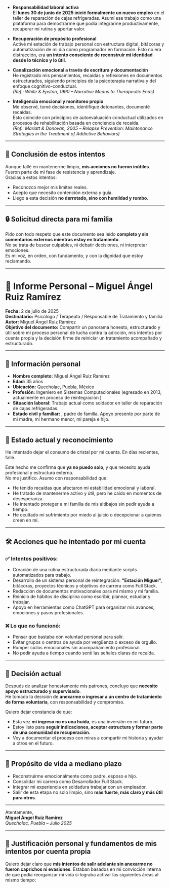
- **Responsabilidad laboral activa**  
  El **lunes 30 de junio de 2025 inicié formalmente un nuevo empleo** en el taller de reparación de cajas refrigeradas. Asumí ese trabajo como una plataforma para demostrarme que podía integrarme productivamente, recuperar mi rutina y aportar valor.

- **Recuperación de propósito profesional**  
  Activé mi estación de trabajo personal con estructura digital, bitácoras y automatización de mi día como programador en formación. Esto no era distracción, era **un intento consciente de reconstruir mi identidad desde lo técnico y lo útil**.

- **Canalización emocional a través de escritura y documentación**  
  He registrado mis pensamientos, recaídas y reflexiones en documentos estructurados, siguiendo principios de la psicoterapia narrativa y del enfoque cognitivo-conductual.  
  *(Ref.: White & Epston, 1990 – Narrative Means to Therapeutic Ends)*

- **Inteligencia emocional y monitoreo propio**  
  Me observé, tomé decisiones, identifiqué detonantes, documenté recaídas.  
  Esto coincide con principios de autoevaluación conductual utilizados en procesos de rehabilitación basada en conciencia de recaída.  
  *(Ref.: Marlatt & Donovan, 2005 – Relapse Prevention: Maintenance Strategies in the Treatment of Addictive Behaviors)*

---

## 📌 Conclusión de estos intentos

Aunque fallé en mantenerme limpio, **mis acciones no fueron inútiles**. Fueron parte de mi fase de resistencia y aprendizaje.  
Gracias a estos intentos:

- Reconozco mejor mis límites reales.  
- Acepto que necesito contención externa y guía.  
- Llego a esta decisión **no derrotado, sino con humildad y rumbo**.

---

## 🔒 Solicitud directa para mi familia

Pido con todo respeto que este documento sea leído **completo y sin comentarios externos mientras estoy en tratamiento**.  
No se trata de buscar culpables, ni debatir decisiones, ni interpretar emociones.  
Es mi voz, en orden, con fundamento, y con la dignidad que estoy reclamando.

---
# 🧠 Informe Personal – Miguel Ángel Ruiz Ramírez  
**Fecha:** 2 de julio de 2025  
**Destinatario:** Psicólogo / Terapeuta / Responsable de Tratamiento  y familia 
**Autor:** Miguel Ángel Ruiz Ramírez  
**Objetivo del documento:** Compartir un panorama honesto, estructurado y útil sobre mi proceso personal de lucha contra la adicción, mis intentos por cuenta propia y la decisión firme de reiniciar un tratamiento acompañado y estructurado.

---

## 👤 Información personal  
- **Nombre completo:** Miguel Ángel Ruiz Ramírez  
- **Edad:** 35 años  
- **Ubicación:** Quecholac, Puebla, México  
- **Profesión:** Ingeniero en Sistemas Computacionales (egresado en 2013, actualmente en proceso de reintegración )  
- **Situación laboral:** Trabajo actual como soldador en taller de reparación de cajas refrigeradas.  
- **Estado civil y familiar:** , padre de familia. Apoyo presente por parte de mi madre, mi hermano menor, mi pareja e hijo.  

---

## 🧩 Estado actual y reconocimiento  
He intentado dejar el consumo de cristal por mi cuenta. En días recientes, fallé.

Este hecho me confirma que **ya no puedo solo**, y que necesito ayuda profesional y estructura externa.  
No me justifico. Asumo con responsabilidad que:

- He tenido recaídas que afectaron mi estabilidad emocional y laboral.  
- He tratado de mantenerme activo y útil, pero he caído en momentos de desesperanza.  
- He intentado proteger a mi familia de mis altibajos sin pedir ayuda a tiempo.  
- He ocultado mi sufrimiento por miedo al juicio o decepcionar a quienes creen en mí.  

---

## 🛠️ Acciones que he intentado por mi cuenta  

### ✅ Intentos positivos:
- Creación de una rutina estructurada diaria mediante scripts automatizados para trabajo.  
- Desarrollo de un sistema personal de reintegración: **"Estación Miguel"**, bitácoras, proyectos técnicos y objetivos de carrera como Full Stack.  
- Redacción de documentos motivacionales para mí mismo y mi familia.  
- Reinicio de hábitos de disciplina como escribir, planear, estudiar y trabajar.  
- Apoyo en herramientas como ChatGPT para organizar mis avances, emociones y pasos profesionales.  

### ❌ Lo que no funcionó:
- Pensar que bastaba con voluntad personal para salir.  
- Evitar grupos o centros de ayuda por vergüenza o exceso de orgullo.  
- Romper ciclos emocionales sin acompañamiento profesional.  
- No pedir ayuda a tiempo cuando sentí las señales claras de recaída.  

---

## 📌 Decisión actual  
Después de analizar honestamente mis patrones, concluyo que **necesito apoyo estructurado y supervisado**.  
He tomado la decisión de **anexarme o ingresar a un centro de tratamiento de forma voluntaria**, con responsabilidad y compromiso.

Quiero dejar constancia de que:

- Esta vez **mi ingreso no es una huida**, es una inversión en mi futuro.  
- Estoy listo para **seguir indicaciones, aceptar estructura y formar parte de una comunidad de recuperación.**  
- Voy a documentar el proceso con miras a compartir mi historia y ayudar a otros en el futuro.

---

## 🌱 Propósito de vida a mediano plazo  
- Reconstruirme emocionalmente como padre, esposo e hijo.  
- Consolidar mi carrera como Desarrollador Full Stack.  
- Integrar mi experiencia en soldadura trabajar con un empleador. 
- Salir de esta etapa no solo limpio, sino **más fuerte, más claro y más útil para otros**.  

---
Atentamente,  
**Miguel Ángel Ruiz Ramírez**  
*Quecholac, Puebla – Julio 2025*

---

## 📖 Justificación personal y fundamentos de mis intentos por cuenta propia

Quiero dejar claro que **mis intentos de salir adelante sin anexarme no fueron caprichos ni evasiones**. Estaban basados en mi convicción interna de que podía reorganizar mi vida si lograba activar las siguientes áreas al mismo tiempo:
